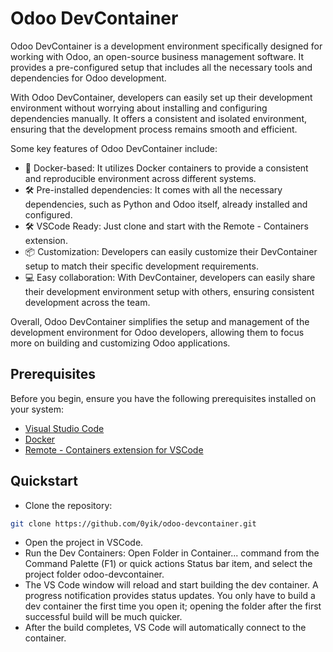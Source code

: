 # Odoo DevContainer

Odoo DevContainer is a development environment specifically designed for working with Odoo, an open-source business management software. It provides a pre-configured setup that includes all the necessary tools and dependencies for Odoo development.

With Odoo DevContainer, developers can easily set up their development environment without worrying about installing and configuring dependencies manually. It offers a consistent and isolated environment, ensuring that the development process remains smooth and efficient.

Some key features of Odoo DevContainer include:

- 🐳 Docker-based: It utilizes Docker containers to provide a consistent and reproducible environment across different systems.
- 🛠️ Pre-installed dependencies: It comes with all the necessary dependencies, such as Python and Odoo itself, already installed and configured.
- 🛠️ VSCode Ready: Just clone and start with the Remote - Containers extension.
- 📦 Customization: Developers can easily customize their DevContainer setup to match their specific development requirements.
- 💻 Easy collaboration: With DevContainer, developers can easily share their development environment setup with others, ensuring consistent development across the team.

Overall, Odoo DevContainer simplifies the setup and management of the development environment for Odoo developers, allowing them to focus more on building and customizing Odoo applications.

## Prerequisites

Before you begin, ensure you have the following prerequisites installed on your system:

- [Visual Studio Code](https://code.visualstudio.com/)
- [Docker](https://www.docker.com/products/docker-desktop)
- [Remote - Containers extension for VSCode](https://marketplace.visualstudio.com/items?itemName=ms-vscode-remote.remote-containers)

## Quickstart

- Clone the repository:
```sh
git clone https://github.com/0yik/odoo-devcontainer.git
```
- Open the project in VSCode.
- Run the Dev Containers: Open Folder in Container... command from the Command Palette (F1) or quick actions Status bar item, and select the project folder odoo-devcontainer.
- The VS Code window will reload and start building the dev container. A progress notification provides status updates. You only have to build a dev container the first time you open it; opening the folder after the first successful build will be much quicker.
- After the build completes, VS Code will automatically connect to the container.